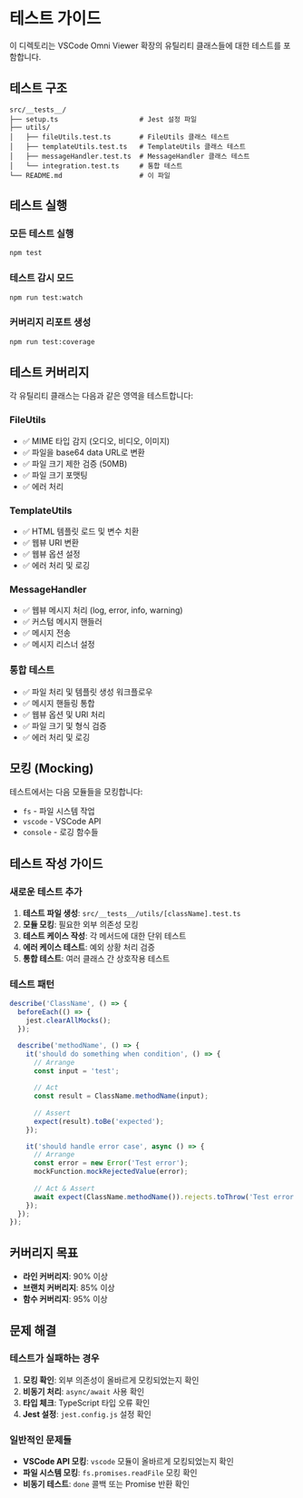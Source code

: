 # 테스트 가이드

이 디렉토리는 VSCode Omni Viewer 확장의 유틸리티 클래스들에 대한 테스트를 포함합니다.

## 테스트 구조

```
src/__tests__/
├── setup.ts                    # Jest 설정 파일
├── utils/
│   ├── fileUtils.test.ts       # FileUtils 클래스 테스트
│   ├── templateUtils.test.ts   # TemplateUtils 클래스 테스트
│   ├── messageHandler.test.ts  # MessageHandler 클래스 테스트
│   └── integration.test.ts     # 통합 테스트
└── README.md                   # 이 파일
```

## 테스트 실행

### 모든 테스트 실행
```bash
npm test
```

### 테스트 감시 모드
```bash
npm run test:watch
```

### 커버리지 리포트 생성
```bash
npm run test:coverage
```

## 테스트 커버리지

각 유틸리티 클래스는 다음과 같은 영역을 테스트합니다:

### FileUtils
- ✅ MIME 타입 감지 (오디오, 비디오, 이미지)
- ✅ 파일을 base64 data URL로 변환
- ✅ 파일 크기 제한 검증 (50MB)
- ✅ 파일 크기 포맷팅
- ✅ 에러 처리

### TemplateUtils
- ✅ HTML 템플릿 로드 및 변수 치환
- ✅ 웹뷰 URI 변환
- ✅ 웹뷰 옵션 설정
- ✅ 에러 처리 및 로깅

### MessageHandler
- ✅ 웹뷰 메시지 처리 (log, error, info, warning)
- ✅ 커스텀 메시지 핸들러
- ✅ 메시지 전송
- ✅ 메시지 리스너 설정

### 통합 테스트
- ✅ 파일 처리 및 템플릿 생성 워크플로우
- ✅ 메시지 핸들링 통합
- ✅ 웹뷰 옵션 및 URI 처리
- ✅ 파일 크기 및 형식 검증
- ✅ 에러 처리 및 로깅

## 모킹 (Mocking)

테스트에서는 다음 모듈들을 모킹합니다:

- `fs` - 파일 시스템 작업
- `vscode` - VSCode API
- `console` - 로깅 함수들

## 테스트 작성 가이드

### 새로운 테스트 추가

1. **테스트 파일 생성**: `src/__tests__/utils/[className].test.ts`
2. **모듈 모킹**: 필요한 외부 의존성 모킹
3. **테스트 케이스 작성**: 각 메서드에 대한 단위 테스트
4. **에러 케이스 테스트**: 예외 상황 처리 검증
5. **통합 테스트**: 여러 클래스 간 상호작용 테스트

### 테스트 패턴

```typescript
describe('ClassName', () => {
  beforeEach(() => {
    jest.clearAllMocks();
  });

  describe('methodName', () => {
    it('should do something when condition', () => {
      // Arrange
      const input = 'test';
      
      // Act
      const result = ClassName.methodName(input);
      
      // Assert
      expect(result).toBe('expected');
    });

    it('should handle error case', async () => {
      // Arrange
      const error = new Error('Test error');
      mockFunction.mockRejectedValue(error);
      
      // Act & Assert
      await expect(ClassName.methodName()).rejects.toThrow('Test error');
    });
  });
});
```

## 커버리지 목표

- **라인 커버리지**: 90% 이상
- **브랜치 커버리지**: 85% 이상
- **함수 커버리지**: 95% 이상

## 문제 해결

### 테스트가 실패하는 경우

1. **모킹 확인**: 외부 의존성이 올바르게 모킹되었는지 확인
2. **비동기 처리**: `async/await` 사용 확인
3. **타입 체크**: TypeScript 타입 오류 확인
4. **Jest 설정**: `jest.config.js` 설정 확인

### 일반적인 문제들

- **VSCode API 모킹**: `vscode` 모듈이 올바르게 모킹되었는지 확인
- **파일 시스템 모킹**: `fs.promises.readFile` 모킹 확인
- **비동기 테스트**: `done` 콜백 또는 Promise 반환 확인
